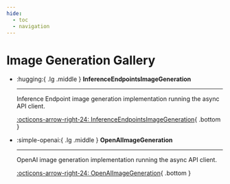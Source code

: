 ```yaml
---
hide:
  - toc
  - navigation
---
```

# Image Generation Gallery



<div class="grid cards" markdown>


-   :hugging:{ .lg .middle } __InferenceEndpointsImageGeneration__

    ---

    Inference Endpoint image generation implementation running the async API client.

    [:octicons-arrow-right-24: InferenceEndpointsImageGeneration](inferenceendpointsimagegeneration.md){ .bottom }

-   :simple-openai:{ .lg .middle } __OpenAIImageGeneration__

    ---

    OpenAI image generation implementation running the async API client.

    [:octicons-arrow-right-24: OpenAIImageGeneration](openaiimagegeneration.md){ .bottom }


</div>